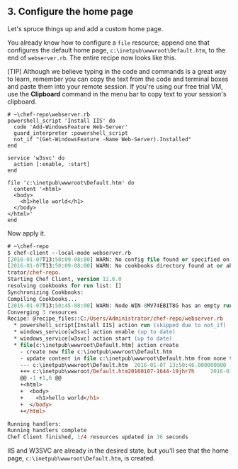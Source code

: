 ## 3. Configure the home page

Let's spruce things up and add a custom home page.

You already know how to configure a `file` resource; append one that configures the default home page, <code class="file-path">c:\inetpub\wwwroot\Default.htm</code>, to the end of <code class="file-path">webserver.rb</code>. The entire recipe now looks like this.

[TIP] Although we believe typing in the code and commands is a great way to learn, remember you can copy the text from the code and terminal boxes and paste them into your remote session. If you're using our free trial VM, use the **Clipboard** command in the menu bar to copy text to your session's clipboard.

```ruby-Win32
# ~\chef-repo\webserver.rb
powershell_script 'Install IIS' do
  code 'Add-WindowsFeature Web-Server'
  guard_interpreter :powershell_script
  not_if "(Get-WindowsFeature -Name Web-Server).Installed"
end

service 'w3svc' do
  action [:enable, :start]
end

file 'c:\inetpub\wwwroot\Default.htm' do
  content '<html>
  <body>
    <h1>hello world</h1>
  </body>
</html>'
end
```

Now apply it.

```ps
# ~\chef-repo
$ chef-client --local-mode webserver.rb
[2016-01-07T13:50:09-08:00] WARN: No config file found or specified on command line, using command line options.
[2016-01-07T13:50:09-08:00] WARN: No cookbooks directory found at or above current directory.  Assuming C:/Users/Adminis
trator/chef-repo.
Starting Chef Client, version 12.6.0
resolving cookbooks for run list: []
Synchronizing Cookbooks:
Compiling Cookbooks...
[2016-01-07T13:50:45-08:00] WARN: Node WIN-8MV74EBIT8G has an empty run list.
Converging 3 resources
Recipe: @recipe_files::C:/Users/Administrator/chef-repo/webserver.rb
  * powershell_script[Install IIS] action run (skipped due to not_if)
  * windows_service[w3svc] action enable (up to date)
  * windows_service[w3svc] action start (up to date)
  * file[c:\inetpub\wwwroot\Default.htm] action create
    - create new file c:\inetpub\wwwroot\Default.htm
    - update content in file c:\inetpub\wwwroot\Default.htm from none to 2914aa
    --- c:\inetpub\wwwroot\Default.htm  2016-01-07 13:50:46.000000000 -0800
    +++ c:\inetpub\wwwroot/Default.htm20160107-1644-19jhr7h     2016-01-07 13:50:46.000000000 -0800
    @@ -1 +1,6 @@
    +<html>
    +  <body>
    +    <h1>hello world</h1>
    +  </body>
    +</html>

Running handlers:
Running handlers complete
Chef Client finished, 1/4 resources updated in 36 seconds
```

IIS and W3SVC are already in the desired state, but you'll see that the home page, <code class="file-path">c:\inetpub\wwwroot\Default.htm</code>, is created.